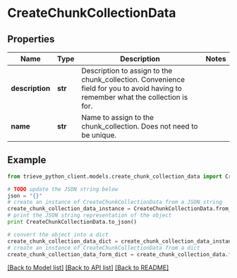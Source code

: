 # CreateChunkCollectionData


## Properties

Name | Type | Description | Notes
------------ | ------------- | ------------- | -------------
**description** | **str** | Description to assign to the chunk_collection. Convenience field for you to avoid having to remember what the collection is for. | 
**name** | **str** | Name to assign to the chunk_collection. Does not need to be unique. | 

## Example

```python
from trieve_python_client.models.create_chunk_collection_data import CreateChunkCollectionData

# TODO update the JSON string below
json = "{}"
# create an instance of CreateChunkCollectionData from a JSON string
create_chunk_collection_data_instance = CreateChunkCollectionData.from_json(json)
# print the JSON string representation of the object
print CreateChunkCollectionData.to_json()

# convert the object into a dict
create_chunk_collection_data_dict = create_chunk_collection_data_instance.to_dict()
# create an instance of CreateChunkCollectionData from a dict
create_chunk_collection_data_form_dict = create_chunk_collection_data.from_dict(create_chunk_collection_data_dict)
```
[[Back to Model list]](../README.md#documentation-for-models) [[Back to API list]](../README.md#documentation-for-api-endpoints) [[Back to README]](../README.md)


